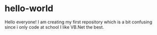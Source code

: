 # hello-world

Hello everyone! 
I am creating my first repository which is a bit confusing since i only code at school
I like VB.Net the best.
